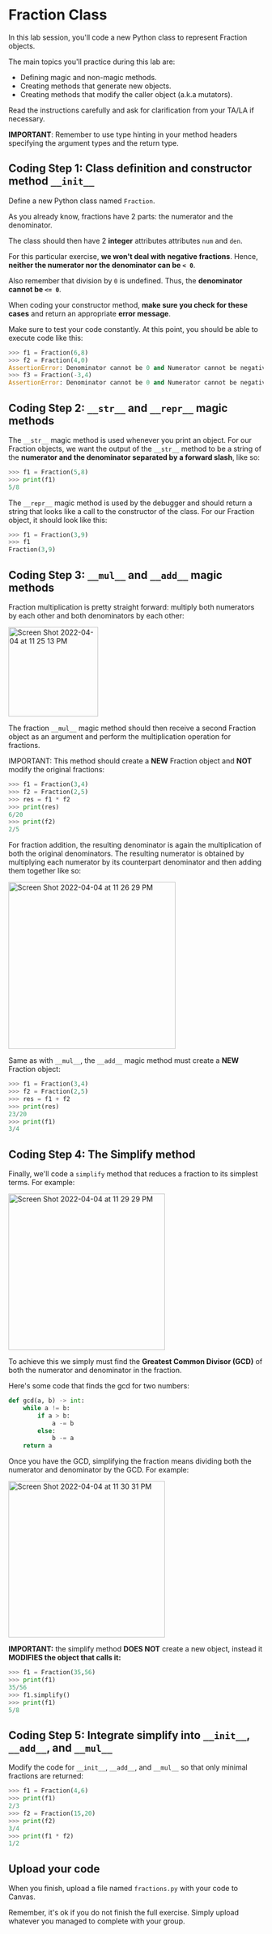 # Fraction Class

In this lab session, you'll code a new Python class to represent Fraction objects.

The main topics you'll practice during this lab are:

- Defining magic and non-magic methods.
- Creating methods that generate new objects.
- Creating methods that modify the caller object (a.k.a mutators).

Read the instructions carefully and ask for clarification from your TA/LA if necessary.

**IMPORTANT**: Remember to use type hinting in your method headers specifying the argument types and the return type.

## Coding Step 1: Class definition and constructor method `__init__`
Define a new Python class named `Fraction`.

As you already know, fractions have 2 parts: the numerator and the denominator.

The class should then have 2 **integer** attributes attributes `num` and `den`.

For this particular exercise, **we won't deal with negative fractions**. Hence, **neither the numerator nor the denominator can be `< 0`**.

Also remember that division by `0` is undefined. Thus, the **denominator cannot be `<= 0`**.

When coding your constructor method, **make sure you check for these cases** and return an appropriate **error message**.

Make sure to test your code constantly. At this point, you should be able to execute code like this:

```python
>>> f1 = Fraction(6,8)
>>> f2 = Fraction(4,0)
AssertionError: Denominator cannot be 0 and Numerator cannot be negative 
>>> f3 = Fraction(-3,4)
AssertionError: Denominator cannot be 0 and Numerator cannot be negative
```

## Coding Step 2: `__str__` and `__repr__` magic methods
The `__str__` magic method is used whenever you print an object. For our Fraction objects, we want the output of the `__str__` method to be a string of the **numerator and the denominator separated by a forward slash**, like so:

```python
>>> f1 = Fraction(5,8)
>>> print(f1)
5/8
```

The `__repr__` magic method is used by the debugger and should return a string that looks like a call to the constructor of the class. For our Fraction object, it should look like this:

```python
>>> f1 = Fraction(3,9)
>>> f1
Fraction(3,9)
```

## Coding Step 3: `__mul__` and `__add__` magic methods
Fraction multiplication is pretty straight forward: multiply both numerators by each other and both denominators by each other:


<img width="177" alt="Screen Shot 2022-04-04 at 11 25 13 PM" src="https://user-images.githubusercontent.com/86554954/161691961-22d16bc5-f9fb-47cc-a2ad-bcd7c321cb08.png">

The fraction `__mul__` magic method should then receive a second Fraction object as an argument and perform the multiplication operation for fractions.

IMPORTANT: This method should create a **NEW** Fraction object and **NOT** modify the original fractions:

```python
>>> f1 = Fraction(3,4)
>>> f2 = Fraction(2,5)
>>> res = f1 * f2
>>> print(res)
6/20
>>> print(f2)
2/5
```

For fraction addition, the resulting denominator is again the multiplication of both the original denominators. The resulting numerator is obtained by multiplying each numerator by its counterpart denominator and then adding them together like so:

<img width="330" alt="Screen Shot 2022-04-04 at 11 26 29 PM" src="https://user-images.githubusercontent.com/86554954/161692131-c27a0bbb-cdea-4efc-8431-23a31ffb87b6.png">

Same as with `__mul__`, the `__add__` magic method must create a **NEW** Fraction object:

```python
>>> f1 = Fraction(3,4)
>>> f2 = Fraction(2,5)
>>> res = f1 + f2
>>> print(res)
23/20
>>> print(f1)
3/4
```

## Coding Step 4: The Simplify method
Finally, we'll code a `simplify` method that reduces a fraction to its simplest terms. For example:

<img width="309" alt="Screen Shot 2022-04-04 at 11 29 29 PM" src="https://user-images.githubusercontent.com/86554954/161692575-2ced5b50-7174-4177-9af2-856c65af7a4d.png">

To achieve this we simply must find the **Greatest Common Divisor (GCD)** of both the numerator and denominator in the fraction.

Here's some code that finds the gcd for two numbers:

```python
def gcd(a, b) -> int:
    while a != b:
        if a > b:
            a -= b
        else:
            b -= a
    return a
```

Once you have the GCD, simplifying the fraction means dividing both the numerator and denominator by the GCD. For example:

<img width="309" alt="Screen Shot 2022-04-04 at 11 30 31 PM" src="https://user-images.githubusercontent.com/86554954/161692709-d0724e5f-8c95-4df7-96c6-a7aa25091b03.png">

**IMPORTANT:** the simplify method **DOES NOT** create a new object, instead it **MODIFIES the object that calls it:**

```python
>>> f1 = Fraction(35,56)
>>> print(f1)
35/56
>>> f1.simplify()
>>> print(f1)
5/8
```

## Coding Step 5: Integrate simplify into `__init__`, `__add__`, and `__mul__`
Modify the code for `__init__`, `__add__`, and `__mul__` so that only minimal fractions are returned:

```python
>>> f1 = Fraction(4,6)
>>> print(f1)
2/3
>>> f2 = Fraction(15,20)
>>> print(f2)
3/4
>>> print(f1 * f2)
1/2
```

## Upload your code
When you finish, upload a file named `fractions.py` with your code to Canvas.

Remember, it's ok if you do not finish the full exercise. Simply upload whatever you managed to complete with your group.
